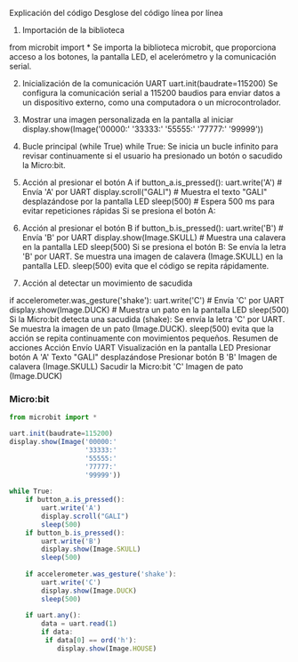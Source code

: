 
Explicación del código
Desglose del código línea por línea
1. Importación de la biblioteca

from microbit import *
Se importa la biblioteca microbit, que proporciona acceso a los botones, la pantalla LED, el acelerómetro y la comunicación serial.

2. Inicialización de la comunicación UART
uart.init(baudrate=115200)
Se configura la comunicación serial a 115200 baudios para enviar datos a un dispositivo externo, como una computadora o un microcontrolador.

3. Mostrar una imagen personalizada en la pantalla al iniciar
display.show(Image('00000:'
                   '33333:'
                   '55555:'
                   '77777:'
                   '99999'))
   
5. Bucle principal (while True)
while True:
Se inicia un bucle infinito para revisar continuamente si el usuario ha presionado un botón o sacudido la Micro:bit.

6. Acción al presionar el botón A
if button_a.is_pressed():
    uart.write('A')  # Envía 'A' por UART
    display.scroll("GALI")  # Muestra el texto "GALI" desplazándose por la pantalla LED
    sleep(500)  # Espera 500 ms para evitar repeticiones rápidas
Si se presiona el botón A:

7. Acción al presionar el botón B
if button_b.is_pressed():
    uart.write('B')  # Envía 'B' por UART
    display.show(Image.SKULL)  # Muestra una calavera en la pantalla LED
    sleep(500)
Si se presiona el botón B:
Se envía la letra 'B' por UART.
Se muestra una imagen de calavera (Image.SKULL) en la pantalla LED.
sleep(500) evita que el código se repita rápidamente.

8. Acción al detectar un movimiento de sacudida

if accelerometer.was_gesture('shake'):
    uart.write('C')  # Envía 'C' por UART
    display.show(Image.DUCK)  # Muestra un pato en la pantalla LED
    sleep(500)
Si la Micro:bit detecta una sacudida (shake):
Se envía la letra 'C' por UART.
Se muestra la imagen de un pato (Image.DUCK).
sleep(500) evita que la acción se repita continuamente con movimientos pequeños.
Resumen de acciones
Acción	Envío UART	Visualización en la pantalla LED
Presionar botón A	'A'	Texto "GALI" desplazándose
Presionar botón B	'B'	Imagen de calavera (Image.SKULL)
Sacudir la Micro:bit	'C'	Imagen de pato (Image.DUCK)

### Micro:bit 
```js
from microbit import *

uart.init(baudrate=115200)
display.show(Image('00000:'
                   '33333:'
                   '55555:'
                   '77777:'
                   '99999'))
    
while True:
    if button_a.is_pressed():
        uart.write('A')
        display.scroll("GALI")
        sleep(500)
    if button_b.is_pressed():
        uart.write('B')
        display.show(Image.SKULL)
        sleep(500)
        
    if accelerometer.was_gesture('shake'):
        uart.write('C')
        display.show(Image.DUCK)
        sleep(500)
   
    if uart.any():
        data = uart.read(1)
        if data:
         if data[0] == ord('h'):
            display.show(Image.HOUSE)

```

